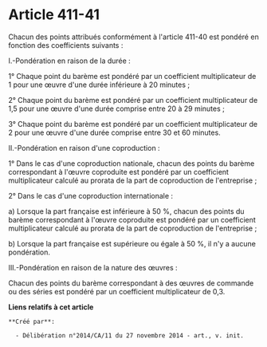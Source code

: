 # Article 411-41

Chacun des points attribués conformément à l'article 411-40 est pondéré en fonction des coefficients suivants : 

I.-Pondération en raison de la durée : 

1° Chaque point du barème est pondéré par un coefficient multiplicateur de 1 pour une œuvre d'une durée inférieure à 20
minutes ; 

2° Chaque point du barème est pondéré par un coefficient multiplicateur de 1,5 pour une œuvre d'une durée comprise entre 20 à
29 minutes ; 

3° Chaque point du barème est pondéré par un coefficient multiplicateur de 2 pour une œuvre d'une durée comprise entre 30 et
60 minutes. 

II.-Pondération en raison d'une coproduction : 

1° Dans le cas d'une coproduction nationale, chacun des points du barème correspondant à l'œuvre coproduite est pondéré par
un coefficient multiplicateur calculé au prorata de la part de coproduction de l'entreprise ; 

2° Dans le cas d'une coproduction internationale : 

a) Lorsque la part française est inférieure à 50 %, chacun des points du barème correspondant à l'œuvre coproduite est
pondéré par un coefficient multiplicateur calculé au prorata de la part de coproduction de l'entreprise ; 

b) Lorsque la part française est supérieure ou égale à 50 %, il n'y a aucune pondération. 

III.-Pondération en raison de la nature des œuvres : 

Chacun des points du barème correspondant à des œuvres de commande ou des séries est pondéré par un coefficient
multiplicateur de 0,3.

**Liens relatifs à cet article**

	**Créé par**:

	  - Délibération n°2014/CA/11 du 27 novembre 2014 - art., v. init.
